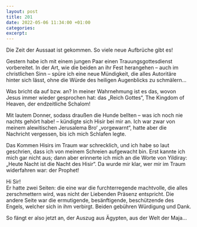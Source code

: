 ```yaml
---
layout: post
title: 201
date: 2022-05-06 11:34:00 +01:00
categories: 
excerpt: 
---
```


Die Zeit der Aussaat ist gekommen. So viele neue Aufbrüche gibt es!

Gestern habe ich mit einem jungen Paar einen Trauungsgottesdienst vorbereitet. In der Art, wie die beiden an ihr Fest herangehen – auch im christlichen Sinn – spüre ich eine neue Mündigkeit, die alles Autoritäre hinter sich lässt, ohne die Würde des heiligen Augenblicks zu schmälern…

Was bricht da auf bzw. an? In meiner Wahrnehmung ist es das, wovon Jesus immer wieder gesprochen hat: das „Reich Gottes“, The Kingdom of Heaven, der endzeitliche Schalom!

Mit lautem Donner, sodass draußen die Hunde bellten – was ich noch nie nachts gehört habe! – kündigte sich Hisir bei mir an. Ich war zwar von meinem alewitischen Jerusalema Bro‘ „vorgewarnt“, hatte aber die Nachricht vergessen, bis ich mich Schlafen legte.

Das Kommen Hisirs im Traum war schrecklich, und ich habe so laut geschrien, dass ich von meinem Schreien aufgewacht bin. Erst kannte ich mich gar nicht aus; dann aber erinnerte ich mich an die Worte von Yildiray: „Heute Nacht ist die Nacht des Hisir“. Da wurde mir klar, wer mir im Traum widerfahren war: der Prophet!

Hi Sir!\
Er hatte zwei Seiten: die eine war die furchterregende machtvolle, die alles zerschmettern wird, was nicht der Liebenden Präsenz entspricht. Die andere Seite war die ermutigende, besänftigende, beschützende des Engels, welcher sich in ihm verbirgt. Beiden gebühren Würdigung und Dank.

So fängt er also jetzt an, der Auszug aus Ägypten, aus der Welt der Maja…
